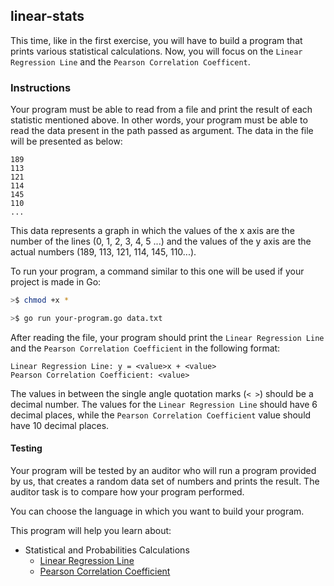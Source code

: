 ## linear-stats

This time, like in the first exercise, you will have to build a program that prints various statistical calculations. Now, you will focus on the `Linear Regression Line` and the `Pearson Correlation Coefficent`.

### Instructions

Your program must be able to read from a file and print the result of each statistic mentioned above. In other words, your program must be able to read the data present in the path passed as argument. The data in the file will be presented as below:

```console
189
113
121
114
145
110
...
```

This data represents a graph in which the values of the x axis are the number of the lines (0, 1, 2, 3, 4, 5 ...) and the values of the y axis are the actual numbers (189, 113, 121, 114, 145, 110...).

To run your program, a command similar to this one will be used if your project is made in Go:

```sh
>$ chmod +x *
```

```sh
>$ go run your-program.go data.txt
```

After reading the file, your program should print the `Linear Regression Line` and the `Pearson Correlation Coefficient` in the following format:

```console
Linear Regression Line: y = <value>x + <value>
Pearson Correlation Coefficient: <value>
```

The values in between the single angle quotation marks (`< >`) should be a decimal number. The values for the `Linear Regression Line` should have 6 decimal places, while the `Pearson Correlation Coefficient` value should have 10 decimal places.

#### Testing

Your program will be tested by an auditor who will run a program provided by us, that creates a random data set of numbers and prints the result. The auditor task is to compare how your program performed.

You can choose the language in which you want to build your program.

This program will help you learn about:

- Statistical and Probabilities Calculations
  - [Linear Regression Line](https://en.wikipedia.org/wiki/Linear_regression)
  - [Pearson Correlation Coefficient](https://en.wikipedia.org/wiki/Pearson_correlation_coefficient)
